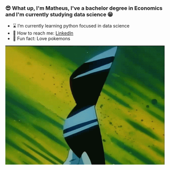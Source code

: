 ###  :sunglasses: What up, I'm Matheus, I've a bachelor degree in Economics and I'm currently studying data science :grin:


- ⌛ I’m currently learning python focused in  data science
- 📱 How to reach me: [Linkedln](https://www.linkedin.com/in/matheus-ferreira-1a9365165/)
- 🤨 Fun fact: Love pokemons

![](squirtle.gif)
